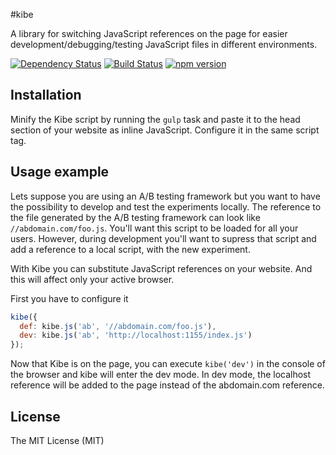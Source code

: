 #kibe

A library for switching JavaScript references on the page for easier development/debugging/testing JavaScript files in different environments.

[![Dependency Status](https://david-dm.org/zkochan/kibe/status.svg?style=flat)](https://david-dm.org/zkochan/kibe)
[![Build Status](https://travis-ci.org/zkochan/kibe.svg)](https://travis-ci.org/zkochan/kibe)
[![npm version](https://badge.fury.io/js/kibe.svg)](http://badge.fury.io/js/kibe)

## Installation

Minify the Kibe script by running the `gulp` task and paste it to the head section of your website as inline JavaScript. Configure it in the same script tag.

## Usage example

Lets suppose you are using an A/B testing framework but you want to have the possibility to develop and test the experiments locally. The reference to the file generated by the A/B testing framework can look like `//abdomain.com/foo.js`. You'll want this script to be loaded for all your users. However, during development you'll want to supress that script and add a reference to a local script, with the new experiment.

With Kibe you can substitute JavaScript references on your website. And this will affect only your active browser.

First you have to configure it

``` js
kibe({
  def: kibe.js('ab', '//abdomain.com/foo.js'),
  dev: kibe.js('ab', 'http://localhost:1155/index.js')
});
```

Now that Kibe is on the page, you can execute `kibe('dev')` in the console of the browser and kibe will enter the dev mode. In dev mode, the localhost reference will be added to the page instead of the abdomain.com reference.

## License

The MIT License (MIT)
